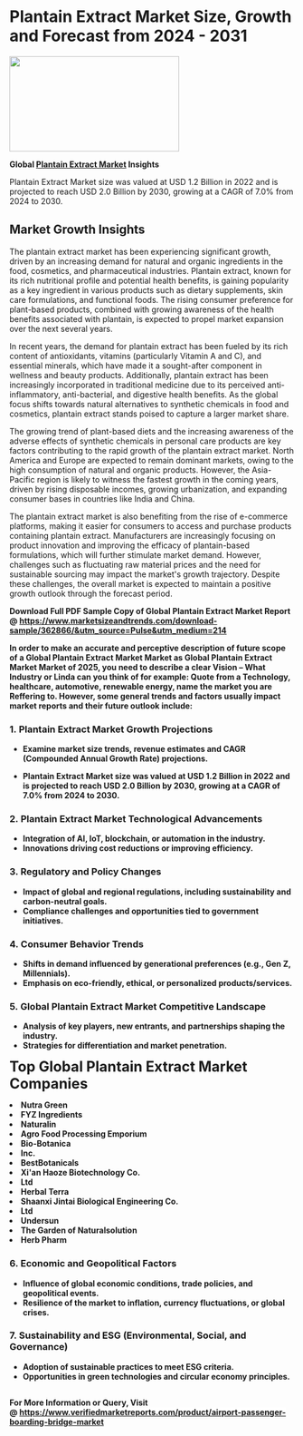 <H1>Plantain Extract Market Size, Growth and Forecast from 2024 - 2031</H1><img class="aligncenter size-medium wp-image-584254" src="https://thirdeyenews.in/wp-content/uploads/2024/09/Global-Market-Research-300x168.jpeg" alt="" width="300" height="168" /><p><strong>Global&nbsp;<a href="https://www.marketsizeandtrends.com/download-sample/362866/&amp;utm_source=Pulse&amp;utm_medium=214">Plantain Extract Market</a> Insights</strong></p><p>Plantain Extract Market size was valued at USD 1.2 Billion in 2022 and is projected to reach USD 2.0 Billion by 2030, growing at a CAGR of 7.0% from 2024 to 2030.</p><p><h2>Market Growth Insights</h2> <p>The plantain extract market has been experiencing significant growth, driven by an increasing demand for natural and organic ingredients in the food, cosmetics, and pharmaceutical industries. Plantain extract, known for its rich nutritional profile and potential health benefits, is gaining popularity as a key ingredient in various products such as dietary supplements, skin care formulations, and functional foods. The rising consumer preference for plant-based products, combined with growing awareness of the health benefits associated with plantain, is expected to propel market expansion over the next several years.</p> <p><strong></strong></p> <p>In recent years, the demand for plantain extract has been fueled by its rich content of antioxidants, vitamins (particularly Vitamin A and C), and essential minerals, which have made it a sought-after component in wellness and beauty products. Additionally, plantain extract has been increasingly incorporated in traditional medicine due to its perceived anti-inflammatory, anti-bacterial, and digestive health benefits. As the global focus shifts towards natural alternatives to synthetic chemicals in food and cosmetics, plantain extract stands poised to capture a larger market share.</p> <p>The growing trend of plant-based diets and the increasing awareness of the adverse effects of synthetic chemicals in personal care products are key factors contributing to the rapid growth of the plantain extract market. North America and Europe are expected to remain dominant markets, owing to the high consumption of natural and organic products. However, the Asia-Pacific region is likely to witness the fastest growth in the coming years, driven by rising disposable incomes, growing urbanization, and expanding consumer bases in countries like India and China.</p> <p>The plantain extract market is also benefiting from the rise of e-commerce platforms, making it easier for consumers to access and purchase products containing plantain extract. Manufacturers are increasingly focusing on product innovation and improving the efficacy of plantain-based formulations, which will further stimulate market demand. However, challenges such as fluctuating raw material prices and the need for sustainable sourcing may impact the market's growth trajectory. Despite these challenges, the overall market is expected to maintain a positive growth outlook through the forecast period.</p> <p><strong></p><p><span class=""><strong>Download Full PDF Sample Copy of Global Plantain Extract Market Report</strong> @ <a href="https://www.marketsizeandtrends.com/download-sample/362866/&amp;utm_source=Pulse&amp;utm_medium=214" target="_blank">https://www.marketsizeandtrends.com/download-sample/362866/&amp;utm_source=Pulse&amp;utm_medium=214</a></span></p><p>In order to make an accurate and perceptive description of future scope of a Global&nbsp;Plantain Extract Market Market as Global&nbsp;Plantain Extract Market Market of 2025, you need to describe a clear Vision &ndash; What Industry or Linda can you think of for example: Quote from a Technology, healthcare, automotive, renewable energy, name the market you are Reffering to. However, some general trends and factors usually impact market reports and their future outlook include:</p><h3>1.&nbsp;<strong>Plantain Extract Market Growth Projections</strong></h3><ul><li>Examine market size trends, revenue estimates and CAGR (Compounded Annual Growth Rate) projections.</li><li><p>Plantain Extract Market size was valued at USD 1.2 Billion in 2022 and is projected to reach USD 2.0 Billion by 2030, growing at a CAGR of 7.0% from 2024 to 2030.</p></li></ul><h3>2.&nbsp;<strong>Plantain Extract Market Technological Advancements</strong></h3><ul><li>Integration of AI, IoT, blockchain, or automation in the industry.</li><li>Innovations driving cost reductions or improving efficiency.</li></ul><h3>3.&nbsp;<strong>Regulatory and Policy Changes</strong></h3><ul><li>Impact of global and regional regulations, including sustainability and carbon-neutral goals.</li><li>Compliance challenges and opportunities tied to government initiatives.</li></ul><h3>4.&nbsp;<strong>Consumer Behavior Trends</strong></h3><ul><li>Shifts in demand influenced by generational preferences (e.g., Gen Z, Millennials).</li><li>Emphasis on eco-friendly, ethical, or personalized products/services.</li></ul><h3>5.&nbsp;<strong>Global Plantain Extract Market Competitive Landscape</strong></h3><ul><li>Analysis of key players, new entrants, and partnerships shaping the industry.</li><li>Strategies for differentiation and market penetration.</li></ul><p data-pm-slice="1 1 []"><span style="color: inherit; font-family: inherit; font-size: 25px;">Top Global Plantain Extract Market Companies</span></p><div class="" data-test-id=""><p><li>Nutra Green</li><li> FYZ Ingredients</li><li> Naturalin</li><li> Agro Food Processing Emporium</li><li> Bio-Botanica</li><li> Inc.</li><li> BestBotanicals</li><li> Xi'an Haoze Biotechnology Co.</li><li> Ltd</li><li> Herbal Terra</li><li> Shaanxi Jintai Biological Engineering Co.</li><li>Ltd</li><li> Undersun</li><li> The Garden of Naturalsolution</li><li> Herb Pharm</li></p></div><h3>6.&nbsp;<strong>Economic and Geopolitical Factors</strong></h3><ul><li>Influence of global economic conditions, trade policies, and geopolitical events.</li><li>Resilience of the market to inflation, currency fluctuations, or global crises.</li></ul><h3>7.&nbsp;<strong>Sustainability and ESG (Environmental, Social, and Governance)</strong></h3><ul><li>Adoption of sustainable practices to meet ESG criteria.</li><li>Opportunities in green technologies and circular economy principles.</li></ul><h2><strong style="font-size: 14px;">For More Information or Query, Visit @&nbsp;</strong><a style="background-color: #ffffff; font-size: 14px;" href="https://www.marketsizeandtrends.com/report/plantain-extract-market/" target="_blank">https://www.verifiedmarketreports.com/product/airport-passenger-boarding-bridge-market</a></h2>
